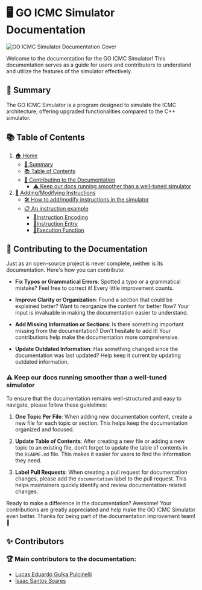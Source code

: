 # 🖥️ GO ICMC Simulator Documentation

![GO ICMC Simulator Documentation Cover](https://github.com/lucasgpulcinelli/goICMCsim/assets/11618151/446bacdf-aada-499b-a6f5-0b0bd75afd64)

Welcome to the documentation for the GO ICMC Simulator! This documentation serves as a guide for users and contributors to understand and utilize the features of the simulator effectively.

## 📝 Summary

The GO ICMC Simulator is a program designed to simulate the ICMC architecture, offering upgraded functionalities compared to the C++ simulator.

## 📚 Table of Contents
1. [🏠 Home](#🖥️-go-icmc-simulator-documentation)
    * [📝 Summary](#📝-summary)
    * [📚 Table of Contents](#📚-table-of-contents)
    * [🤝 Contributing to the Documentation](#🤝-contributing-to-the-documentation)
        - [⚠️ Keep our docs running smoother than a well-tuned simulator](#⚠️-keep-our-docs-running-smoother-than-a-well-tuned-simulator)
2. [📝 Adding/Modifying Instructions](./AddingModifyingInstructions.md/#📝-addingmodifying-instructions)
    * [🛠️ How to add/modify instructions in the simulator](AddingModifyingInstructions.md/#🛠️-how-to-addmodify-instructions-in-the-simulator)
    * [📋 An instruction example](AddingModifyingInstructions.md/#📋-an-instruction-example)
        - [🔹Instruction Encoding](AddingModifyingInstructions.md/#🔹-instruction-encoding)
        - [🔹Instruction Entry](AddingModifyingInstructions.md/#🔹-instruction-entry)
        - [🔹Execution Function](AddingModifyingInstructions.md/#🔹-execution-function)
## 🤝 Contributing to the Documentation

Just as an open-source project is never complete, neither is its documentation. Here's how you can contribute:

- **Fix Typos or Grammatical Errors**: Spotted a typo or a grammatical mistake? Feel free to correct it! Every little improvement counts.

- **Improve Clarity or Organization**: Found a section that could be explained better? Want to reorganize the content for better flow? Your input is invaluable in making the documentation easier to understand.

- **Add Missing Information or Sections**: Is there something important missing from the documentation? Don't hesitate to add it! Your contributions help make the documentation more comprehensive.

- **Update Outdated Information**: Has something changed since the documentation was last updated? Help keep it current by updating outdated information.

### ⚠️ Keep our docs running smoother than a well-tuned simulator

To ensure that the documentation remains well-structured and easy to navigate, please follow these guidelines:

1. **One Topic Per File**: When adding new documentation content, create a new file for each topic or section. This helps keep the documentation organized and focused.

2. **Update Table of Contents**: After creating a new file or adding a new topic to an existing file, don't forget to update the table of contents in the `README.md` file. This makes it easier for users to find the information they need.

3. **Label Pull Requests**: When creating a pull request for documentation changes, please add the `documentation` label to the pull request. This helps maintainers quickly identify and review documentation-related changes.

Ready to make a difference in the documentation? Awesome! Your contributions are greatly appreciated and help make the GO ICMC Simulator even better. Thanks for being part of the documentation improvement team! 🎉

## ✨ Contributors

### 🏆 Main contributors to the documentation:

- [Lucas Eduardo Gulka Pulcinelli](https://github.com/lucasgpulcinelli)
- [Isaac Santos Soares](https://github.com/iss2718)